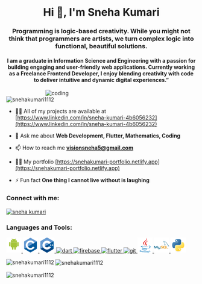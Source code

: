 
<h1 align="center">Hi 👋, I'm Sneha Kumari</h1>
<h3 align="center"> Programming is logic-based creativity. While you might not think that programmers are artists, we turn complex logic into functional, beautiful solutions.</h3>

<h4 align="center">I am a graduate in Information Science and Engineering with a passion for building engaging and user-friendly web applications. Currently working as a Freelance Frontend Developer, I enjoy blending creativity with code to deliver intuitive and dynamic digital experiences.”</h4>

<img align="right" alt="coding" width="400" src="https://cdn.dribbble.com/users/542979/screenshots/3000076/sarah-working-on-computer.gif">


<p align="left"> <img src="https://komarev.com/ghpvc/?username=snehakumari1112&label=Profile%20views&color=0e75b6&style=flat" alt="snehakumari1112" /> </p>

- 👨‍💻 All of my projects are available at [https://www.linkedin.com/in/sneha-kumari-4b6056232](https://www.linkedin.com/in/sneha-kumari-4b6056232)

- 💬 Ask me about **Web Development, Flutter, Mathematics, Coding**

- 📫 How to reach me **visionsneha5@gmail.com**

- 👨‍💻 My portfolio [https://snehakumari-portfolio.netlify.app](https://snehakumari-portfolio.netlify.app)


- ⚡ Fun fact **One thing I cannot live without is laughing**

<h3 align="left">Connect with me:</h3>
<p align="left">
<a href="https://linkedin.com/in/sneha kumari" target="blank"><img align="center" src="https://raw.githubusercontent.com/rahuldkjain/github-profile-readme-generator/master/src/images/icons/Social/linked-in-alt.svg" alt="sneha kumari" height="30" width="40" /></a>
</p>

<h3 align="left">Languages and Tools:</h3>
<p align="left"> <a href="https://developer.android.com" target="_blank" rel="noreferrer"> <img src="https://raw.githubusercontent.com/devicons/devicon/master/icons/android/android-original-wordmark.svg" alt="android" width="40" height="40"/> </a> <a href="https://www.cprogramming.com/" target="_blank" rel="noreferrer"> <img src="https://raw.githubusercontent.com/devicons/devicon/master/icons/c/c-original.svg" alt="c" width="40" height="40"/> </a> <a href="https://www.w3schools.com/cpp/" target="_blank" rel="noreferrer"> <img src="https://raw.githubusercontent.com/devicons/devicon/master/icons/cplusplus/cplusplus-original.svg" alt="cplusplus" width="40" height="40"/> </a> <a href="https://dart.dev" target="_blank" rel="noreferrer"> <img src="https://www.vectorlogo.zone/logos/dartlang/dartlang-icon.svg" alt="dart" width="40" height="40"/> </a> <a href="https://firebase.google.com/" target="_blank" rel="noreferrer"> <img src="https://www.vectorlogo.zone/logos/firebase/firebase-icon.svg" alt="firebase" width="40" height="40"/> </a> <a href="https://flutter.dev" target="_blank" rel="noreferrer"> <img src="https://www.vectorlogo.zone/logos/flutterio/flutterio-icon.svg" alt="flutter" width="40" height="40"/> </a> <a href="https://git-scm.com/" target="_blank" rel="noreferrer"> <img src="https://www.vectorlogo.zone/logos/git-scm/git-scm-icon.svg" alt="git" width="40" height="40"/> </a> <a href="https://www.java.com" target="_blank" rel="noreferrer"> <img src="https://raw.githubusercontent.com/devicons/devicon/master/icons/java/java-original.svg" alt="java" width="40" height="40"/> </a> <a href="https://www.mysql.com/" target="_blank" rel="noreferrer"> <img src="https://raw.githubusercontent.com/devicons/devicon/master/icons/mysql/mysql-original-wordmark.svg" alt="mysql" width="40" height="40"/> </a> <a href="https://www.python.org" target="_blank" rel="noreferrer"> <img src="https://raw.githubusercontent.com/devicons/devicon/master/icons/python/python-original.svg" alt="python" width="40" height="40"/> </a> </p>

<p><img align="left" src="https://github-readme-stats.vercel.app/api/top-langs?username=snehakumari1112&show_icons=true&locale=en&layout=compact" alt="snehakumari1112" /></p>

<p>&nbsp;<img align="center" src="https://github-readme-stats.vercel.app/api?username=snehakumari1112&show_icons=true&locale=en" alt="snehakumari1112" /></p>

<p><img align="center" src="https://github-readme-streak-stats.herokuapp.com/?user=snehakumari1112&" alt="snehakumari1112" /></p>

